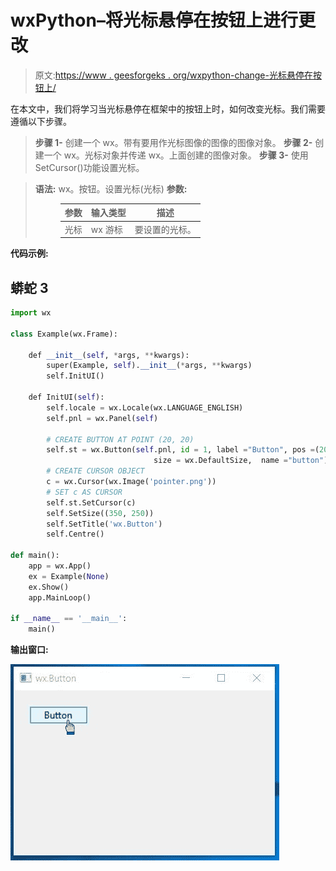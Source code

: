 # wxPython–将光标悬停在按钮上进行更改

> 原文:[https://www . geesforgeks . org/wxpython-change-光标悬停在按钮上/](https://www.geeksforgeeks.org/wxpython-change-cursor-on-hover-on-button/)

在本文中，我们将学习当光标悬停在框架中的按钮上时，如何改变光标。我们需要遵循以下步骤。

> **步骤 1-** 创建一个 wx。带有要用作光标图像的图像的图像对象。
> **步骤 2-** 创建一个 wx。光标对象并传递 wx。上面创建的图像对象。
> **步骤 3-** 使用 SetCursor()功能设置光标。

> **语法:** wx。按钮。设置光标(光标)
> **参数:**
> 
> <figure class="table">
> 
> | 参数 | 输入类型 | 描述 |
> | --- | --- | --- |
> | 光标 | wx 游标 | 要设置的光标。 |
> 
> </figure>

**代码示例:**

## 蟒蛇 3

```py
import wx

class Example(wx.Frame):

    def __init__(self, *args, **kwargs):
        super(Example, self).__init__(*args, **kwargs)
        self.InitUI()

    def InitUI(self):
        self.locale = wx.Locale(wx.LANGUAGE_ENGLISH)
        self.pnl = wx.Panel(self)

        # CREATE BUTTON AT POINT (20, 20)
        self.st = wx.Button(self.pnl, id = 1, label ="Button", pos =(20, 20),
                                size = wx.DefaultSize,  name ="button")
        # CREATE CURSOR OBJECT
        c = wx.Cursor(wx.Image('pointer.png'))
        # SET c AS CURSOR
        self.st.SetCursor(c)
        self.SetSize((350, 250))
        self.SetTitle('wx.Button')
        self.Centre()

def main():
    app = wx.App()
    ex = Example(None)
    ex.Show()
    app.MainLoop()

if __name__ == '__main__':
    main()
```

**输出窗口:**

![](img/c6cb106b35a77739b5ffe8b207625a5b.png)